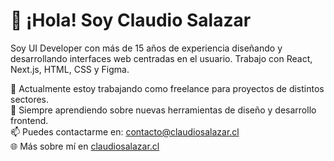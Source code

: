# 👋 ¡Hola! Soy Claudio Salazar

Soy UI Developer con más de 15 años de experiencia diseñando y desarrollando interfaces web centradas en el usuario. Trabajo con React, Next.js, HTML, CSS y Figma.

🔭 Actualmente estoy trabajando como freelance para proyectos de distintos sectores.  
🌱 Siempre aprendiendo sobre nuevas herramientas de diseño y desarrollo frontend.  
📫 Puedes contactarme en: contacto@claudiosalazar.cl  
🌐 Más sobre mí en [claudiosalazar.cl](https://claudiosalazar.cl)

<!-- Puedes agregar estadísticas, insignias, o incluso un gif animado si quieres -->
